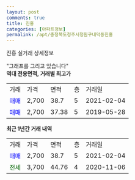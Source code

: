 ```yaml
---
layout: post
comments: true
title: 진흥
categories: [아파트정보]
permalink: /apt/충청북도청주시청원구내덕동진흥
---
```


진흥 실거래 상세정보

<script type="text/javascript">
  google.charts.load('current', {'packages':['line', 'corechart']});
  google.charts.setOnLoadCallback(drawChart);

  function drawChart() {
    var data = new google.visualization.DataTable();
    data.addColumn('date', '거래일');
    data.addColumn('number', "매매");
    data.addColumn('number', "전세");
    data.addColumn('number', "전매");

    data.addRows([[new Date(Date.parse("2021-02-04")), 2700, null, null], [new Date(Date.parse("2020-11-06")), null, 3700, null]]);

    var options = {
      hAxis: {
        format: 'yyyy/MM/dd'
      },    
      lineWidth: 0,
      pointsVisible: true,    
      title: '최근 1년간 유형별 실거래가 분포',
      legend: { position: 'bottom' }
    };

    var formatter = new google.visualization.NumberFormat({pattern:'###,###'} );
    formatter.format(data, 1);
    formatter.format(data, 2);
    
    setTimeout(function() {
        var chart = new google.visualization.LineChart(document.getElementById('columnchart_material'));
        chart.draw(data, (options));
        document.getElementById('loading').style.display = 'none';
    }, 200);
  }
</script>


<div id="loading" style="z-index:20; display: block; margin-left: 0px">"그래프를 그리고 있습니다"</div>
<div id="columnchart_material" style="width: 95%; margin-left: 0px; display: block"></div>
<!-- contents start -->
<b>역대 전용면적, 거래별 최고가</b>
<table class="sortable">
    <tr>
      <td>거래</td>
      <td>가격</td>
      <td>면적</td>
      <td>층</td>
      <td>거래일</td>
    </tr>
        <tr>
          <td><a style="color: blue">매매</a></td>
          <td>2,700</td>
          <td>38.7</td>
          <td>5</td>
          <td>2021-02-04</td>
        </tr>            <tr>
          <td><a style="color: blue">매매</a></td>
          <td>2,700</td>
          <td>37.38</td>
          <td>5</td>
          <td>2019-05-28</td>
        </tr>        
    
    
</table>

<b>최근 1년간 거래 내역</b>

<table class="sortable">
    <tr>
      <td>거래</td>
      <td>가격</td>
      <td>면적</td>
      <td>층</td>
      <td>거래일</td>
    </tr>
    <tr>
      <td><a style="color: blue">매매</a></td>
      <td>2,700</td>
      <td>38.7</td>
      <td>5</td>
      <td>2021-02-04</td>
    </tr>          <tr>
      <td><a style="color: darkgreen">전세</a></td>
      <td>3,700</td>
      <td>44.76</td>
      <td>4</td>
      <td>2020-11-06</td>
    </tr>      </table>
<!-- contents end -->    

